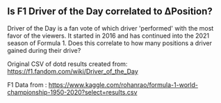 ## Is F1 Driver of the Day correlated to ΔPosition?
Driver of the Day is a fan vote of which driver 'performed' with the most favor of the viewers. It started in 2016 and has continued into the 2021 season of Formula 1. Does this correlate to how many positions a driver gained during their drive?

Original CSV of dotd results created from: https://f1.fandom.com/wiki/Driver_of_the_Day

F1 Data from : https://www.kaggle.com/rohanrao/formula-1-world-championship-1950-2020?select=results.csv
